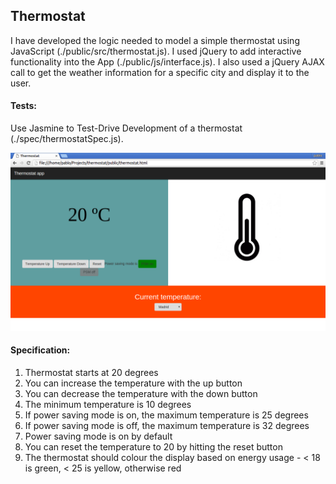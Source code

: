 ## Thermostat

I have developed the logic needed to model a simple thermostat using JavaScript (./public/src/thermostat.js).
I used jQuery to add interactive functionality into the App (./public/js/interface.js).
I also used a jQuery AJAX call to get the weather information for a specific city and display it to the user.

#### Tests:

Use Jasmine to Test-Drive Development of a thermostat (./spec/thermostatSpec.js).

![Alt text](./public/img/thermostat.png)


#### Specification:

1. Thermostat starts at 20 degrees
2. You can increase the temperature with the up button
3. You can decrease the temperature with the down button
4. The minimum temperature is 10 degrees
5. If power saving mode is on, the maximum temperature is 25 degrees
6. If power saving mode is off, the maximum temperature is 32 degrees
7. Power saving mode is on by default
8. You can reset the temperature to 20 by hitting the reset button
9. The thermostat should colour the display based on energy usage - < 18 is green, < 25 is yellow, otherwise red
